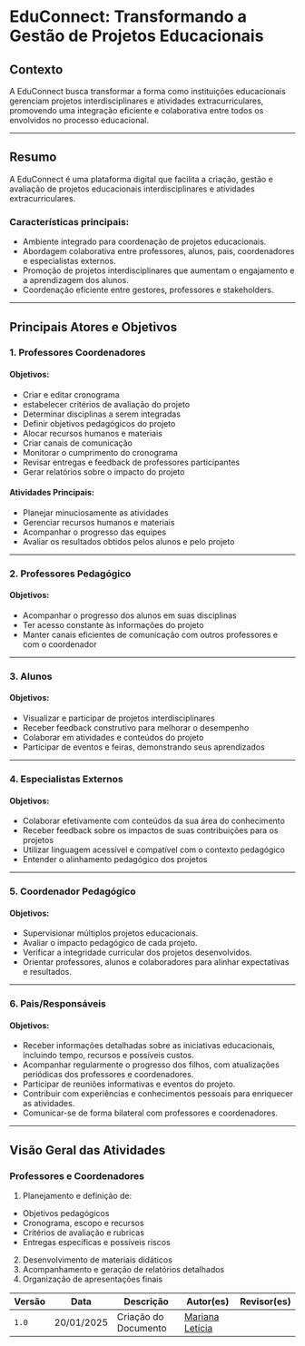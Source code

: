 # EduConnect: Transformando a Gestão de Projetos Educacionais

## **Contexto**
A EduConnect busca transformar a forma como instituições educacionais gerenciam projetos interdisciplinares e atividades extracurriculares, promovendo uma integração eficiente e colaborativa entre todos os envolvidos no processo educacional.

---

## **Resumo**
A EduConnect é uma plataforma digital que facilita a criação, gestão e avaliação de projetos educacionais interdisciplinares e atividades extracurriculares.  

### **Características principais:**
- Ambiente integrado para coordenação de projetos educacionais.  
- Abordagem colaborativa entre professores, alunos, pais, coordenadores e especialistas externos.  
- Promoção de projetos interdisciplinares que aumentam o engajamento e a aprendizagem dos alunos.  
- Coordenação eficiente entre gestores, professores e stakeholders.  

---

## **Principais Atores e Objetivos**

### **1. Professores Coordenadores**
#### **Objetivos:**
- Criar e editar cronograma
- estabelecer critérios de avaliação do projeto
- Determinar disciplinas a serem integradas
- Definir objetivos pedagógicos do projeto
- Alocar recursos humanos e materiais
- Criar canais de comunicação
- Monitorar o cumprimento do cronograma
- Revisar entregas e feedback de professores participantes
- Gerar relatórios sobre o impacto do projeto

#### **Atividades Principais:**
- Planejar minuciosamente as atividades
- Gerenciar recursos humanos e materiais
- Acompanhar o progresso das equipes
- Avaliar os resultados obtidos pelos alunos e pelo projeto

---

### **2. Professores Pedagógico**
#### **Objetivos:**
- Acompanhar o progresso dos alunos em suas disciplinas
- Ter acesso constante às informações do projeto
- Manter canais eficientes de comunicação com outros professores e com o coordenador

---

### **3. Alunos**
#### **Objetivos:**
- Visualizar e participar de projetos interdisciplinares
- Receber feedback construtivo para melhorar o desempenho
- Colaborar em atividades e conteúdos do projeto
- Participar de eventos e feiras, demonstrando seus aprendizados

---

### **4. Especialistas Externos**
#### **Objetivos:**
- Colaborar efetivamente com conteúdos da sua área do conhecimento
- Receber feedback sobre os impactos de suas contribuições para os projetos
- Utilizar linguagem acessível e compatível com o contexto pedagógico
- Entender o alinhamento pedagógico dos projetos

---

### **5. Coordenador Pedagógico**  
#### **Objetivos:**
- Supervisionar múltiplos projetos educacionais.  
- Avaliar o impacto pedagógico de cada projeto.  
- Verificar a integridade curricular dos projetos desenvolvidos.  
- Orientar professores, alunos e colaboradores para alinhar expectativas e resultados.  

---

### **6. Pais/Responsáveis**  
#### **Objetivos:**
- Receber informações detalhadas sobre as iniciativas educacionais, incluindo tempo, recursos e possíveis custos.  
- Acompanhar regularmente o progresso dos filhos, com atualizações periódicas dos professores e coordenadores.  
- Participar de reuniões informativas e eventos do projeto.  
- Contribuir com experiências e conhecimentos pessoais para enriquecer as atividades.  
- Comunicar-se de forma bilateral com professores e coordenadores.  

---

## **Visão Geral das Atividades**
### **Professores e Coordenadores**
1. Planejamento e definição de:
 - Objetivos pedagógicos
 - Cronograma, escopo e recursos
 - Critérios de avaliação e rubricas
 - Entregas específicas e possíveis riscos
2. Desenvolvimento de materiais didáticos
3. Acompanhamento e geração de relatórios detalhados
4. Organização de apresentações finais




| Versão | Data | Descrição | Autor(es) | Revisor(es) |
| ---| ---| ---| ---| --- |
| `1.0` | 20/01/2025 | Criação do Documento | [Mariana Letícia](https://github.com/Marianannn)| |